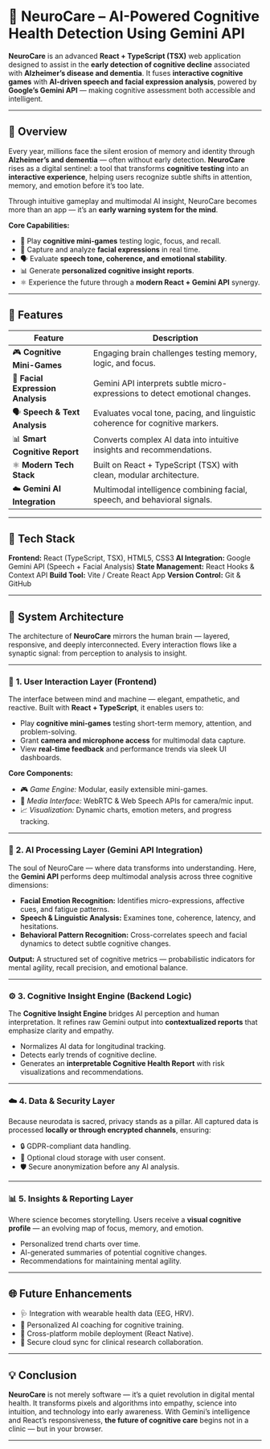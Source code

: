 # 🧠 **NeuroCare – AI-Powered Cognitive Health Detection Using Gemini API**

**NeuroCare** is an advanced **React + TypeScript (TSX)** web application designed to assist in the **early detection of cognitive decline** associated with **Alzheimer’s disease and dementia**.
It fuses **interactive cognitive games** with **AI-driven speech and facial expression analysis**, powered by **Google’s Gemini API** — making cognitive assessment both accessible and intelligent.

---

## 🚀 **Overview**

Every year, millions face the silent erosion of memory and identity through **Alzheimer’s and dementia** — often without early detection.
**NeuroCare** rises as a digital sentinel: a tool that transforms **cognitive testing** into an **interactive experience**, helping users recognize subtle shifts in attention, memory, and emotion before it’s too late.

Through intuitive gameplay and multimodal AI insight, NeuroCare becomes more than an app — it’s an **early warning system for the mind**.

**Core Capabilities:**

* 🧩 Play **cognitive mini-games** testing logic, focus, and recall.
* 🎥 Capture and analyze **facial expressions** in real time.
* 🗣️ Evaluate **speech tone, coherence, and emotional stability**.
* 📊 Generate **personalized cognitive insight reports**.
* ⚛️ Experience the future through a **modern React + Gemini API** synergy.

---

## 🧩 **Features**

| Feature                           | Description                                                                   |
| --------------------------------- | ----------------------------------------------------------------------------- |
| 🎮 **Cognitive Mini-Games**       | Engaging brain challenges testing memory, logic, and focus.                   |
| 🎥 **Facial Expression Analysis** | Gemini API interprets subtle micro-expressions to detect emotional changes.   |
| 🗣️ **Speech & Text Analysis**    | Evaluates vocal tone, pacing, and linguistic coherence for cognitive markers. |
| 📊 **Smart Cognitive Report**     | Converts complex AI data into intuitive insights and recommendations.         |
| ⚛️ **Modern Tech Stack**          | Built on React + TypeScript (TSX) with clean, modular architecture.           |
| ☁️ **Gemini AI Integration**      | Multimodal intelligence combining facial, speech, and behavioral signals.     |

---

## 🧠 **Tech Stack**

**Frontend:** React (TypeScript, TSX), HTML5, CSS3
**AI Integration:** Google Gemini API (Speech + Facial Analysis)
**State Management:** React Hooks & Context API
**Build Tool:** Vite / Create React App
**Version Control:** Git & GitHub

---

## 🧬 **System Architecture**

The architecture of **NeuroCare** mirrors the human brain — layered, responsive, and deeply interconnected.
Every interaction flows like a synaptic signal: from perception to analysis to insight.

---

### 🧱 **1. User Interaction Layer (Frontend)**

The interface between mind and machine — elegant, empathetic, and reactive.
Built with **React + TypeScript**, it enables users to:

* Play **cognitive mini-games** testing short-term memory, attention, and problem-solving.
* Grant **camera and microphone access** for multimodal data capture.
* View **real-time feedback** and performance trends via sleek UI dashboards.

**Core Components:**

* 🎮 *Game Engine:* Modular, easily extensible mini-games.
* 🎥 *Media Interface:* WebRTC & Web Speech APIs for camera/mic input.
* 📈 *Visualization:* Dynamic charts, emotion meters, and progress tracking.

---

### 🧠 **2. AI Processing Layer (Gemini API Integration)**

The soul of NeuroCare — where data transforms into understanding.
Here, the **Gemini API** performs deep multimodal analysis across three cognitive dimensions:

* **Facial Emotion Recognition:** Identifies micro-expressions, affective cues, and fatigue patterns.
* **Speech & Linguistic Analysis:** Examines tone, coherence, latency, and hesitations.
* **Behavioral Pattern Recognition:** Cross-correlates speech and facial dynamics to detect subtle cognitive changes.

**Output:**
A structured set of cognitive metrics — probabilistic indicators for mental agility, recall precision, and emotional balance.

---

### ⚙️ **3. Cognitive Insight Engine (Backend Logic)**

The **Cognitive Insight Engine** bridges AI perception and human interpretation.
It refines raw Gemini output into **contextualized reports** that emphasize clarity and empathy.

* Normalizes AI data for longitudinal tracking.
* Detects early trends of cognitive decline.
* Generates an **interpretable Cognitive Health Report** with risk visualizations and recommendations.

---

### ☁️ **4. Data & Security Layer**

Because neurodata is sacred, privacy stands as a pillar.
All captured data is processed **locally or through encrypted channels**, ensuring:

* 🔒 GDPR-compliant data handling.
* 🧩 Optional cloud storage with user consent.
* 🛡️ Secure anonymization before any AI analysis.

---

### 📊 **5. Insights & Reporting Layer**

Where science becomes storytelling.
Users receive a **visual cognitive profile** — an evolving map of focus, memory, and emotion.

* Personalized trend charts over time.
* AI-generated summaries of potential cognitive changes.
* Recommendations for maintaining mental agility.

---

## 🌐 **Future Enhancements**

* 🩺 Integration with wearable health data (EEG, HRV).
* 🧬 Personalized AI coaching for cognitive training.
* 🧠 Cross-platform mobile deployment (React Native).
* 📡 Secure cloud sync for clinical research collaboration.

---

## 💡 **Conclusion**

**NeuroCare** is not merely software — it’s a quiet revolution in digital mental health.
It transforms pixels and algorithms into empathy, science into intuition, and technology into early awareness.
With Gemini’s intelligence and React’s responsiveness, **the future of cognitive care** begins not in a clinic — but in your browser.

---
